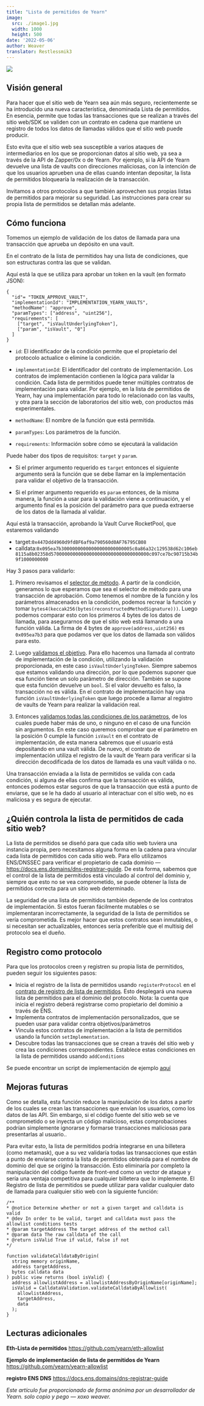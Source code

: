 ```yaml
---
title: "Lista de permitidos de Yearn"
image:
  src: ./image1.jpg
  width: 1000
  height: 500
date: '2022-05-06'
author: Weaver
translator: Restlessmik3
---
```


![](./image1.jpg?w=770&h=367)

## Visión general  

Para hacer que el sitio web de Yearn sea aún más seguro, recientemente se ha introducido una nueva característica, denominada Lista de permitidos. En esencia, permite que todas las transacciones que se realizan a través del sitio web/SDK se validen con un contrato en cadena que mantiene un registro de todos los datos de llamadas válidos que el sitio web puede producir.

Esto evita que el sitio web sea susceptible a varios ataques de intermediarios en los que se proporcionan datos al sitio web, ya sea a través de la API de Zapper/0x o de Yearn. Por ejemplo, si la API de Yearn devuelve una lista de vaults con direcciones maliciosas, con la intención de que los usuarios aprueben una de ellas cuando intentan depositar, la lista de permitidos bloquearía la realización de la transacción.

Invitamos a otros protocolos a que también aprovechen sus propias listas de permitidos para mejorar su seguridad. Las instrucciones para crear su propia lista de permitidos se detallan más adelante.

## Cómo funciona

Tomemos un ejemplo de validación de los datos de llamada para una transacción que aprueba un depósito en una vault.

En el contrato de la lista de permitidos hay una lista de condiciones, que son estructuras contra las que se validan.

Aquí está la que se utiliza para aprobar un token en la vault (en formato JSON):

```
{
  "id"= "TOKEN_APPROVE_VAULT",
  "implementationId": "IMPLEMENTATION_YEARN_VAULTS",
  "methodName": "approve",
  "paramTypes": ["address", "uint256"],
  "requirements": [
    ["target", "isVaultUnderlyingToken"],
    ["param", "isVault", "0"]
  ]
}
```

- `id`: El identificador de la condición permite que el propietario del protocolo actualice o elimine la condición.

- `implementationId`: El identificador del contrato de implementación. Los contratos de implementación contienen la lógica para validar la condición. Cada lista de permitidos puede tener múltiples contratos de implementación para validar. Por ejemplo, en la lista de permitidos de Yearn, hay una implementación para todo lo relacionado con las vaults, y otra para la sección de laboratorios del sitio web, con productos más experimentales. 

- `methodName`: El nombre de la función que está permitida.

- `paramTypes`: Los parámetros de la función.  

- `requirements`: Información sobre cómo se ejecutará la validación

Puede haber dos tipos de requisitos: `target` y `param`.

- Si el primer argumento requerido es `target` entonces el siguiente argumento será la función que se debe llamar en la implementación para validar el objetivo de la transacción.

- Si el primer argumento requerido es `param` entonces, de la misma manera, la función a usar para la validación viene a continuación, y el argumento final es la posición del parámetro para que pueda extraerse de los datos de la llamada al validar.  

Aquí está la transacción, aprobando la Vault Curve RocketPool, que estaremos validando

- target:`0x447Ddd4960d9fdBF6af9a790560d0AF76795CB08`  
- calldata:`0x095ea7b30000000000000000000000005c0a86a32c129538d62c106eb8115a8b02358d570000000000000000000000000000000000c097ce7bc90715b34b9f1000000000`  

Hay 3 pasos para validarlo:

1. Primero revisamos el [selector de método](https://github.com/yearn/eth-allowlist/blob/03f2a9ad5716abd0dbfc6d45885f5d6a04061edc/contracts/libraries/CalldataValidation.sol#L72). A partir de la condición, generamos lo que esperamos que sea el selector de método para una transacción de aprobación. Como tenemos el nombre de la función y los parámetros almacenados en la condición, podemos recrear la función y tomar `bytes4(keccak256(bytes(reconstructedMethodSignature)))`. Luego podemos comparar esto con los primeros 4 bytes de los datos de llamada, para asegurarnos de que el sitio web está llamando a una función válida. La firma de 4 bytes de `approve(address,uint256)` es `0x095ea7b3` para que podamos ver que los datos de llamada son válidos para esto.

2. Luego [validamos el objetivo](https://github.com/yearn/eth-allowlist/blob/03f2a9ad5716abd0dbfc6d45885f5d6a04061edc/contracts/libraries/CalldataValidation.sol#L50). Para ello hacemos una llamada al contrato de implementación de la condición, utilizando la validación proporcionada, en este caso `isVaultUnderlyingToken`. Siempre sabemos que estamos validando una dirección, por lo que podemos suponer que esa función tiene un solo parámetro de dirección. También se supone que esta función devuelve un `bool`. Si el valor devuelto es falso, la transacción no es válida. En el contrato de implementación hay una función `isVaultUnderlyingToken` que luego procede a llamar al registro de vaults de Yearn para realizar la validación real.

3. Entonces [validamos todas las condiciones de los parámetros](https://github.com/yearn/eth-allowlist/blob/03f2a9ad5716abd0dbfc6d45885f5d6a04061edc/contracts/libraries/CalldataValidation.sol#L95), de los cuales puede haber más de uno, o ninguno en el caso de una función sin argumentos. En este caso queremos comprobar que el parámetro en la posición 0 cumple la función `isVault` en el contrato de implementación, de esta manera sabremos que el usuario está depositando en una vault válida. De nuevo, el contrato de implementación utiliza el registro de la vault de Yearn para verificar si la dirección decodificada de los datos de llamada es una vault válida o no.

Una transacción enviada a la lista de permitidos se valida con cada condición, si alguna de ellas confirma que la transacción es válida, entonces podemos estar seguros de que la transacción que está a punto de enviarse, que se le ha dado al usuario al interactuar con el sitio web, no es maliciosa y es segura de ejecutar.

## ¿Quién controla la lista de permitidos de cada sitio web?

La lista de permitidos se diseñó para que cada sitio web tuviera una instancia propia, pero necesitamos alguna forma en la cadena para vincular cada lista de permitidos con cada sitio web. Para ello utilizamos ENS/DNSSEC para verificar el propietario de cada dominio — https://docs.ens.domains/dns-registrar-guide. De esta forma, sabemos que el control de la lista de permitidos está vinculado al control del dominio y, siempre que esto no se vea comprometido, se puede obtener la lista de permitidos correcta para un sitio web determinado.

La seguridad de una lista de permitidos también depende de los contratos de implementación. Si estos fueran fácilmente mutables o se implementaran incorrectamente, la seguridad de la lista de permitidos se vería comprometida. Es mejor hacer que estos contratos sean inmutables, o si necesitan ser actualizables, entonces sería preferible que el multisig del protocolo sea el dueño.

## Registro como protocolo

Para que los protocolos creen y registren su propia lista de permitidos, pueden seguir los siguientes pasos:

- Inicia el registro de la lista de permitidos usando `registerProtocol` en el [contrato de registro de lista de permitidos](https://etherscan.io/address/0xb39c4EF6c7602f1888E3f3347f63F26c158c0336). Esto desplegará una nueva lista de permitidos para el dominio del protocolo. Nota: la cuenta que inicia el registro deberá registrarse como propietario del dominio a través de ENS.
- Implementa contratos de implementación personalizados, que se pueden usar para validar contra objetivos/parámetros
- Vincula estos contratos de implementación a la lista de permitidos usando la función `setImplementation`.
- Descubre todas las transacciones que se crean a través del sitio web y crea las condiciones correspondientes. Establece estas condiciones en la lista de permitidos usando `addConditions`

Se puede encontrar un script de implementación de ejemplo [aquí](https://github.com/yearn/yearn-allowlist/blob/main/scripts/chains/250/deploy.py)

## Mejoras futuras

Como se detalla, esta función reduce la manipulación de los datos a partir de los cuales se crean las transacciones que envían los usuarios, como los datos de las API. Sin embargo, si el código fuente del sitio web se ve comprometido o se inyecta un código malicioso, estas comprobaciones podrían simplemente ignorarse y formarse transacciones maliciosas para presentarlas al usuario..

Para evitar esto, la lista de permitidos podría integrarse en una billetera (como metamask), que a su vez validaría todas las transacciones que están a punto de enviarse contra la lista de permitidos obtenida para el nombre de dominio del que se originó la transacción. Esto eliminaría por completo la manipulación del código fuente de front-end como un vector de ataque y sería una ventaja competitiva para cualquier billetera que lo implemente. El Registro de lista de permitidos se puede utilizar para validar cualquier dato de llamada para cualquier sitio web con la siguiente función:

```
/**
* @notice Determine whether or not a given target and calldata is valid
* @dev In order to be valid, target and calldata must pass the allowlist conditions tests
* @param targetAddress The target address of the method call
* @param data The raw calldata of the call
* @return isValid True if valid, false if not
*/
   
function validateCalldataByOrigin(
  string memory originName,
  address targetAddress,
  bytes calldata data
) public view returns (bool isValid) {
  address allowlistAddress = allowlistAddressByOriginName[originName];
  isValid = CalldataValidation.validateCalldataByAllowlist(
    allowlistAddress,
    targetAddress,
    data
  );
}
```

## Lecturas adicionales

**Eth-Lista de permitidos**
https://github.com/yearn/eth-allowlist

**Ejemplo de implementación de lista de permitidos de Yearn**
https://github.com/yearn/yearn-allowlist

**registro ENS DNS**
https://docs.ens.domains/dns-registrar-guide

*Este artículo fue proporcionado de forma anónima por un desarrollador de Yearn. solo copio y pego — xoxo weaver.*
